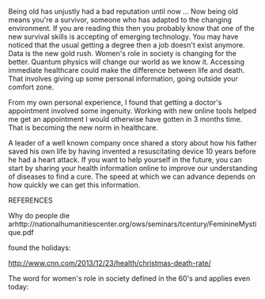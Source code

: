 Being old has unjustly had a bad reputation until now ... Now being old means you're a survivor, someone who has adapted to the changing environment.  If you are reading this then you probably know that one of the new survival skills is accepting of emerging technology.  You may have noticed that the usual getting a degree then a job doesn't exist anymore.  Data is the new gold rush.  Women's role in society is changing for the better.  Quantum physics will change our world as we know it.  Accessing immediate healthcare could make the difference between life and death.  That involves giving up some personal information, going outside your comfort zone.

From my own personal experience, I found that getting a doctor's appointment involved some ingenuity.  Working with new online tools helped me get an appointment I would otherwise have gotten in 3 months time.  That is becoming the new norm in healthcare.

A leader of a well known company once shared a story about how his father saved his own life by having invented a resuscitating device 10 years before he had a heart attack.  If you want to help yourself in the future, you can start by sharing your health information online to improve our understanding of diseases to find a cure.  The speed at which we can advance depends on how quickly we can get this information.



REFERENCES

Why do people die arhttp://nationalhumanitiescenter.org/ows/seminars/tcentury/FeminineMystique.pdf

found the holidays:

http://www.cnn.com/2013/12/23/health/christmas-death-rate/

The word for women's role in society defined in the 60's and applies even today:


